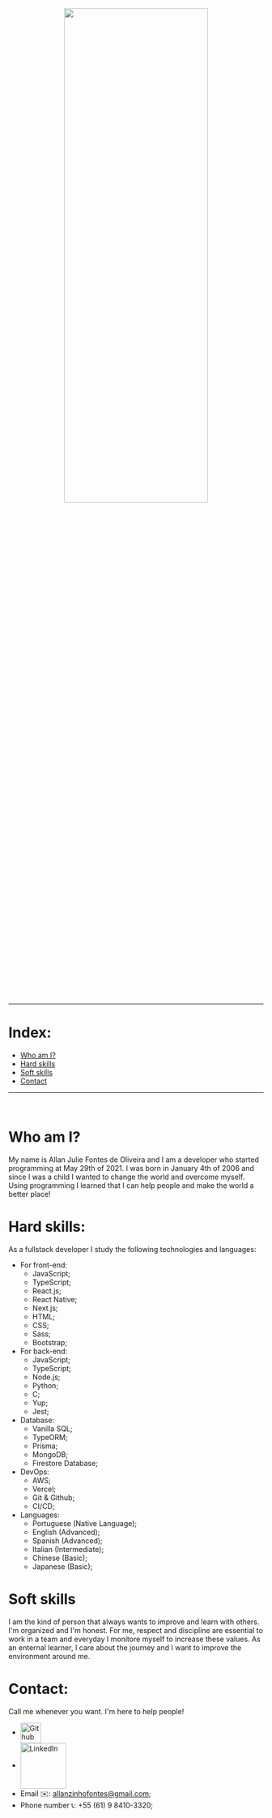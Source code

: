 <div align="center">
 <img src="https://ik.imagekit.io/jp1xbaqmsn6/cover_faZZSJjzKR.png?updatedAt=1689605129754" width=75%" height="50%"/>
</div>

---

# Index: 
- [Who am I?](#who-am-i)
- [Hard skills](#hard-skills)
- [Soft skills](#soft-skills)
- [Contact](#contact)
---
<br>

# Who am I? 
My name is Allan Julie Fontes de Oliveira and I am a developer who started programming at May 29th of 2021. I was born in January 4th of 2006 and since I was a child I wanted to change the world and overcome myself. Using programming I learned that I can help people and make the world a better place! 

# Hard skills:
As a fullstack developer I study the following technologies and languages:
- For front-end:
  - JavaScript;
  - TypeScript;
  - React.js;
  - React Native;
  - Next.js;
  - HTML;
  - CSS;
  - Sass;
  -  Bootstrap;
- For back-end:
  - JavaScript;
  - TypeScript;
  - Node.js;
  - Python;
  - C;
  - Yup;
  - Jest;
- Database:
  - Vanilla SQL;
  - TypeORM;
  - Prisma;
  - MongoDB;
  - Firestore Database;
- DevOps:
  - AWS;
  - Vercel;
  - Git & Github;
  - CI/CD;
- Languages:
  - Portuguese (Native Language);
  - English (Advanced);
  - Spanish (Advanced);
  - Italian (Intermediate);
  - Chinese (Basic);
  - Japanese (Basic);

# Soft skills
I am the kind of person that always wants to improve and learn with others. I'm organized and I'm honest. For me, respect and discipline are essential to work in a team and everyday I monitore myself to increase these values. As an enternal learner, I care about the journey and I want to improve the environment around me. 

# Contact:
Call me whenever you want. I'm here to help people!
- [<div title="Access my Github"><img  align="center" src="https://ik.imagekit.io/jp1xbaqmsn6/github.png?updatedAt=1689607290169" alt="Github" width="40px" height="40px"/></div>](https://www.github.com/Allan28818)
- [<div title="Access my LinkedIn"><img align="center" src="https://ik.imagekit.io/jp1xbaqmsn6/image_KCeHezmnd.png?updatedAt=1689606823722" alt="LinkedIn" with="120px" height="90px"/></div>](https://www.linkedin.com/in/allan-julie)
- Email ✉️: allanzinhofontes@gmail.com;
- Phone number 📞: +55 (61) 9 8410-3320;
